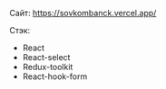 Сайт: https://sovkombanck.vercel.app/

Cтэк:
- React
- React-select
- Redux-toolkit
- React-hook-form